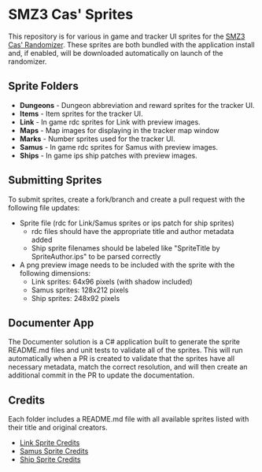 # SMZ3 Cas' Sprites

This repository is for various in game and tracker UI sprites for the [SMZ3 Cas' Randomizer](https://github.com/Vivelin/SMZ3Randomizer). These sprites are both bundled with the application install and, if enabled, will be downloaded automatically on launch of the randomizer.

## Sprite Folders

- **Dungeons** - Dungeon abbreviation and reward sprites for the tracker UI.
- **Items** - Item sprites for the tracker UI.
- **Link** - In game rdc sprites for Link with preview images.
- **Maps** - Map images for displaying in the tracker map window
- **Marks** - Number sprites used for the tracker UI.
- **Samus** - In game rdc sprites for Samus with preview images.
- **Ships** - In game ips ship patches with preview images.

## Submitting Sprites

To submit sprites, create a fork/branch and create a pull request with the following file updates:

- Sprite file (rdc for Link/Samus sprites or ips patch for ship sprites)
  - rdc files should have the appropriate title and author metadata added
  - Ship sprite filenames should be labeled like "SpriteTitle by SpriteAuthor.ips" to be parsed correctly
- A png preview image needs to be included with the sprite with the following dimensions:
  - Link sprites: 64x96 pixels (with shadow included)
  - Samus sprites: 128x212 pixels
  - Ship sprites: 248x92 pixels

## Documenter App

The Documenter solution is a C# application built to generate the sprite README.md files and unit tests to validate all of the sprites. This will run automatically when a PR is created to validate that the sprites have all necessary metadata, match the correct resolution, and will then create an additional commit in the PR to update the documentation.

## Credits

Each folder includes a README.md file with all available sprites listed with their title and original creators.

- [Link Sprite Credits](Sprites/Link/README.md)
- [Samus Sprite Credits](Sprites/Samus/README.md)
- [Ship Sprite Credits](Sprites/Ships/README.md)